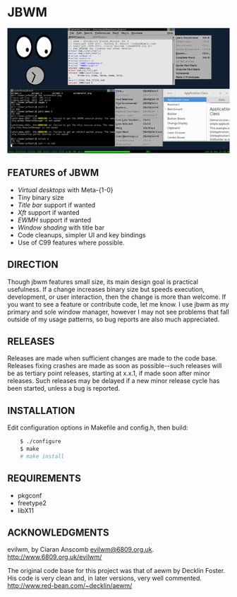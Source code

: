 # JBWM
![Screenshot](screenshot.png)

## FEATURES of JBWM
* *Virtual desktops* with Meta-{1-0}
* Tiny binary size
* *Title bar* support if wanted
* *Xft* support if wanted
* *EWMH* support if wanted
* *Window shading* with title bar
* Code cleanups, simpler UI and key bindings
* Use of C99 features where possible.

## DIRECTION
Though jbwm features small size, its main design goal is practical usefulness.
If a change increases binary size but speeds execution, development, or user
interaction, then the change is more than welcome.  If you want to see a feature
or contribute code, let me know.  I use jbwm as my primary and sole window
manager, however I may not see problems that fall outside of my usage patterns,
so bug reports are also much appreciated.

## RELEASES
Releases are made when sufficient changes are made to the code base.  Releases
fixing crashes are made as soon as possible--such releases will be as tertiary
point releases, starting at x.x.1, if made soon after minor releases.  Such
releases may be delayed if a new minor release cycle has been started, unless a
bug is reported.  

## INSTALLATION
Edit configuration options in Makefile and config.h, then build:
```sh
	$ ./configure
	$ make
	# make install
```

## REQUIREMENTS
* pkgconf
* freetype2
* libX11

## ACKNOWLEDGMENTS

evilwm, by Ciaran Anscomb <evilwm@6809.org.uk>.  http://www.6809.org.uk/evilwm/

The original code base for this project was that of aewm by Decklin
Foster.  His code is very clean and, in later versions, very well
commented.  http://www.red-bean.com/~decklin/aewm/

